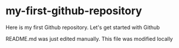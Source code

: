 # my-first-github-repository
Here is my first Github repository. Let's get started with Github

README.md was just edited manually. This file was modified locally
